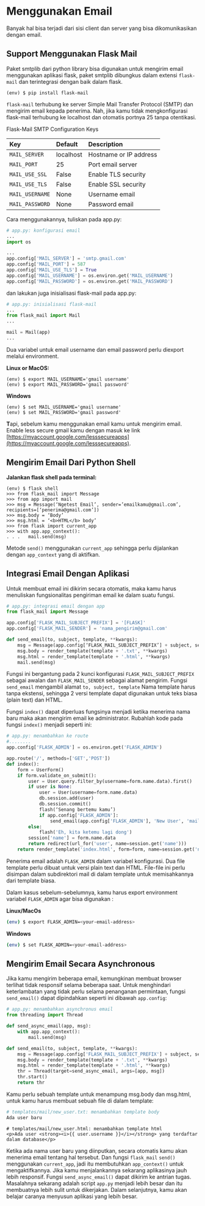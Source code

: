 # Menggunakan Email

Banyak hal bisa terjadi dari sisi client dan server yang bisa dikomunikasikan dengan email.

## Support Menggunakan Flask Mail

Paket smtplib dari python library bisa digunakan untuk mengirim email menggunakan aplikasi flask, paket smtplib dibungkus dalam extensi `flask-mail` dan terintegrasi dengan baik dalam flask.

```text
(env) $ pip install flask-mail
```

`flask-mail` terhubung ke server Simple Mail Transfer Protocol \(SMTP\) dan mengirim email kepada penerima. Nah, jika kamu tidak mengkonfigurasi flask-mail terhubung ke localhost dan otomatis portnya 25 tanpa otentikasi.

Flask-Mail SMTP Configuration Keys

| Key | Default | Description |
| :--- | :--- | :--- |
| `MAIL_SERVER` | localhost | Hostname or IP address |
| `MAIL_PORT` | 25 | Port email server |
| `MAIL_USE_SSL` | False | Enable TLS security |
| `MAIL_USE_TLS` | False | Enable SSL security |
| `MAIL_USERNAME` | None | Username email |
| `MAIL_PASSWORD` | None | Password email |

Cara menggunakannya, tuliskan pada app.py:

```python
# app.py: konfigurasi email
...
import os

...
app.config['MAIL_SERVER'] = 'smtp.gmail.com'
app.config['MAIL_PORT'] = 587
app.config['MAIL_USE_TLS'] = True
app.config['MAIL_USERNAME'] = os.environ.get('MAIL_USERNAME')
app.config['MAIL_PASSWORD'] = os.environ.get('MAIL_PASSWORD')
```

dan lakukan juga inisialisasi flask-mail pada app.py:

```python
# app.py: inisialisasi flask-mail
...
from flask_mail import Mail
...

mail = Mail(app)
...
```

Dua variabel untuk email username dan email password perlu diexport melalui environment. 

**Linux or MacOS:**

```text
(env) $ export MAIL_USERNAME='gmail username'
(env) $ export MAIL_PASSWORD='gmail password'
```

**Windows**

```text
(env) $ set MAIL_USERNAME='gmail username'
(env) $ set MAIL_PASSWORD='gmail password'
```

**T**api, sebelum kamu menggunakan email kamu untuk mengirim email. Enable less secure gmail kamu dengan masuk ke link [https://myaccount.google.com/lesssecureapps](https://myaccount.google.com/lesssecureapps).

## Mengirim Email Dari Python Shell

**Jalankan flask shell pada terminal:**

```text
(env) $ flask shell
>>> from flask_mail import Message
>>> from app import mail
>>> msg = Message(‘Ngetest Email’, sender=’emailkamu@gmail.com’, recipients=[‘penerima@gmail.com’])
>>> msg.body = ‘Body’
>>> msg.html = ‘<b>HTML</b> body’
>>> from flask import current_app
>>> with app.app_context():
. . . 	mail.send(msg)
```

Metode `send()` menggunakan `current_app` sehingga perlu dijalankan dengan `app_context` yang di aktifkan.

## Integrasi Email Dengan Aplikasi

Untuk membuat email ini dikirim secara otomatis, maka kamu harus menuliskan fungsionalitas pengiriman email ke dalam suatu fungsi. 

```python
# app.py: integrasi email dengan app
from flask_mail import Message

app.config['FLASK_MAIL_SUBJECT_PREFIX'] = '[FLASK]'
app.config['FLASK_MAIL_SENDER'] = 'nama_pengirim@gmail.com'

def send_email(to, subject, template, **kwargs):
    msg = Message(app.config[‘FLASK_MAIL_SUBJECT_PREFIX’] + subject, sender=app.config['FLASK_MAIL_SENDER'], recipient=[penerima])
    msg.body = render_template(template + '.txt', **kwargs)
    msg.html = render_template(template + '.html', **kwargs)
    mail.send(msg)
```

Fungsi ini bergantung pada 2 kunci konfigurasi `FLASK_MAIL_SUBJECT_PREFIX` sebagai awalan dan `FLASK_MAIL_SENDER` sebagai alamat pengirim. Fungsi `send_email` mengambil alamat `to, subject, template` Nama template harus tanpa ekstensi, sehingga 2 versi template dapat digunakan untuk teks biasa \(plain text\) dan HTML.

Fungsi `index()` dapat diperluas fungsinya menjadi ketika menerima nama baru maka akan mengirim email ke administrator. Rubahlah kode pada fungsi `index()` menjadi seperti ini:

```python
# app.py: menambahkan ke route
#........
app.config['FLASK_ADMIN'] = os.environ.get('FLASK_ADMIN')

app.route('/', methods=['GET','POST'])
def index():
	form = UserForm()
	if form.validate_on_submit():
		user = User.query.filter_by(username=form.name.data).first()
		if user is None:
			user = User(username=form.name.data)
			db.session.add(user)
			db.session.commit()
			flash(‘Senang bertemu kamu’)
			if app.config['FLASK_ADMIN']:
				send_email(app.config['FLASK_ADMIN'], 'New User', 'mail/new_user', user=user)
		else:
			flash('Eh, kita ketemu lagi dong')
		session['name'] = form.name.data
		return redirect(url_for('user', name=session.get('name')))
	return render_template('index.html', form=form, name=session.get('name'))

```

Penerima email adalah `FLASK_ADMIN` dalam variabel konfigurasi. Dua file template perlu dibuat untuk versi plain text dan HTML. File-file ini perlu disimpan dalam subdirektori mail di dalam template untuk memisahkannya dari template biasa.

Dalam kasus sebelum-sebelumnya, kamu harus export environment variabel `FLASK_ADMIN` agar bisa digunakan :

**Linux/MacOs**

```bash
(env) $ export FLASK_ADMIN=<your-email-address>
```

**Windows**

```bash
(env) $ set FLASK_ADMIN=<your-email-address>
```

## **Mengirim Email Secara** Asynchronous

Jika kamu mengirim beberapa email, kemungkinan membuat browser terlihat tidak responsif selama beberapa saat. Untuk menghindari keterlambatan yang tidak perlu selama penanganan permintaan, fungsi `send_email()` dapat dipindahkan seperti ini dibawah `app.config`:

```python
# app.py: menambahkan asynchronus email
from threading import Thread

def send_async_email(app, msg):
	with app.app_context():
		mail.send(msg)

def send_email(to, subject, template, **kwargs):
	msg = Message(app.config['FLASK_MAIL_SUBJECT_PREFIX'] + subject, sender=app.config['FLASK_MAIL_SENDER'], recipient=[to])
	msg.body = render_template(template + '.txt', **kwargs)
	msg.html = render_template(template + '.html', **kwargs)
	thr = Thread(target=send_async_email, args=[app, msg])
	thr.start()
	return thr
```

Kamu perlu sebuah template untuk menampung msg.body dan msg.html, untuk kamu harus membuat sebuah file di dalam template:

```python
# templates/mail/new_user.txt: menambahkan template body
Ada user baru
```

```markup
# templates/mail/new_user.html: menambahkan template html
<p>Ada user <strong><i>{{ user.username }}</i></strong> yang terdaftar dalam database</p>
```

Ketika ada nama user baru yang diinputkan, secara otomatis kamu akan menerima email tentang hal tersebut. Dan fungsi `flask_mail` `send()` menggunakan `current_app`,  jadi itu membutuhkan `app_context()` untuk mengaktifkannya. Jika kamu menjalankannya sekarang aplikasinya jauh lebih responsif. Fungsi `send_async_email()` dapat dikirim ke antrian tugas. Masalahnya sekarang adalah script `app.py` menjadi lebih besar dan itu membuatnya lebih sulit untuk dikerjakan. Dalam selanjutnya, kamu akan belajar caranya menyusun aplikasi yang lebih besar.



